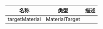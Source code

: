 | 名称 | 类型 | 描述 |
| ----------- | ----------- | ----------- |
| targetMaterial | MaterialTarget |  |
